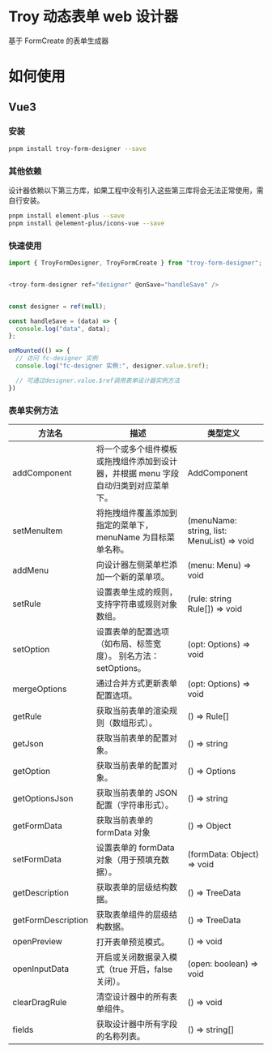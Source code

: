 <!--
 * @Descripttion:
 * @version:
 * @Author: wangmin
 * @Date: 2025-04-27 15:03:16
 * @LastEditors: wangmin
 * @LastEditTime: 2025-05-13 15:04:05
-->

# Troy 动态表单 web 设计器

基于 FormCreate 的表单生成器

# 如何使用

## Vue3

### 安装

```bash
pnpm install troy-form-designer --save
```

### 其他依赖

设计器依赖以下第三方库，如果工程中没有引入这些第三库将会无法正常使用，需自行安装。

```bash
pnpm install element-plus --save
pnpm install @element-plus/icons-vue --save
```

### 快速使用

```js
import { TroyFormDesigner, TroyFormCreate } from "troy-form-designer";


<troy-form-designer ref="designer" @onSave="handleSave" />


const designer = ref(null);

const handleSave = (data) => {
  console.log("data", data);
};

onMounted(() => {
  // 访问 fc-designer 实例
  console.log("fc-designer 实例:", designer.value.$ref);

  // 可通过designer.value.$ref调用表单设计器实例方法
})

```

### 表单实例方法

| 方法名             | 描述                                                                               | 类型定义                                   |
| ------------------ | ---------------------------------------------------------------------------------- | ------------------------------------------ |
| addComponent       | 将一个或多个组件模板或拖拽组件添加到设计器，并根据 menu 字段自动归类到对应菜单下。 | AddComponent                               |
| setMenuItem        | 将拖拽组件覆盖添加到指定的菜单下，menuName 为目标菜单名称。                        | (menuName: string, list: MenuList) => void |
| addMenu            | 向设计器左侧菜单栏添加一个新的菜单项。                                             | (menu: Menu) => void                       |
| setRule            | 设置表单生成的规则，支持字符串或规则对象数组。                                     | (rule: string Rule[]) => void              |
| setOption          | 设置表单的配置选项（如布局、标签宽度）。 别名方法：setOptions。                    | (opt: Options) => void                     |
| mergeOptions       | 通过合并方式更新表单配置选项。                                                     | (opt: Options) => void                     |
| getRule            | 获取当前表单的渲染规则（数组形式）。                                               | () => Rule[]                               |
| getJson            | 获取当前表单的配置对象。                                                           | () => string                               |
| getOption          | 获取当前表单的配置对象。                                                           | () => Options                              |
| getOptionsJson     | 获取当前表单的 JSON 配置（字符串形式）。                                           | () => string                               |
| getFormData        | 获取当前表单的 formData 对象                                                       | () => Object                               |
| setFormData        | 设置表单的 formData 对象（用于预填充数据）。                                       | (formData: Object) => void                 |
| getDescription     | 获取表单的层级结构数据。                                                           | () => TreeData                             |
| getFormDescription | 获取表单组件的层级结构数据。                                                       | () => TreeData                             |
| openPreview        | 打开表单预览模式。                                                                 | () => void                                 |
| openInputData      | 开启或关闭数据录入模式（true 开启，false 关闭）。                                  | (open: boolean) => void                    |
| clearDragRule      | 清空设计器中的所有表单组件。                                                       | () => void                                 |
| fields             | 获取设计器中所有字段的名称列表。                                                   | () => string[]                             |
